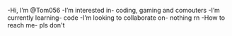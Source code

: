 -Hi, I’m @Tom056
-I’m interested in- coding, gaming and comouters
-I’m currently learning- code
-I’m looking to collaborate on- nothing rn
-How to reach me- pls don't

<!---
Tom056/Tom056 is a ✨ special ✨ repository because its `README.md` (this file) appears on your GitHub profile.
You can click the Preview link to take a look at your changes.
--->
